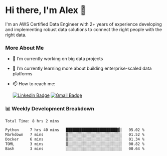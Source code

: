 # Hi there, I'm Alex  👋

I'm an AWS Certified Data Engineer with 2+ years of experience developing and implementing robust data solutions to connect the right people with the right data. 

### More About Me

- 🔭 I’m currently working on big data projects
- 🌱 I’m currently learning more about building enterprise-scaled data platforms
- 📫 How to reach me:

  [![Linkedin Badge](https://img.shields.io/badge/LinkedIn-0077B5?style=for-the-badge&logo=linkedin&logoColor=white)](https://www.linkedin.com/in/itsalexchen) [![Gmail Badge](https://img.shields.io/badge/Gmail-D14836?style=for-the-badge&logo=gmail&logoColor=white)](mailto:itsalexchen@gmail.com)




### 📊 Weekly Development Breakdown
<!--START_SECTION:waka-->

```txt
Total Time: 8 hrs 2 mins

Python     7 hrs 40 mins   ███████████████████████▓░   95.02 %
Markdown   7 mins          ▒░░░░░░░░░░░░░░░░░░░░░░░░   01.52 %
Docker     6 mins          ▒░░░░░░░░░░░░░░░░░░░░░░░░   01.34 %
TOML       3 mins          ▒░░░░░░░░░░░░░░░░░░░░░░░░   00.82 %
Bash       3 mins          ░░░░░░░░░░░░░░░░░░░░░░░░░   00.64 %
```

<!--END_SECTION:waka-->
